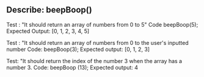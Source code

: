  ## Describe: beepBoop() 

 Test : "It should return an array of numbers from 0 to 5"
 Code beepBoop(5);
 Expected Output: [0, 1, 2, 3, 4, 5]

 Test : "It should return an array of numbers from 0 to the user's inputted number
Code: beepBoop(3);
Expected output: [0, 1, 2, 3]

Test: "It should return the index of the number 3 when the array has a number 3.
Code: beepBoop (13);
Expected output: 4